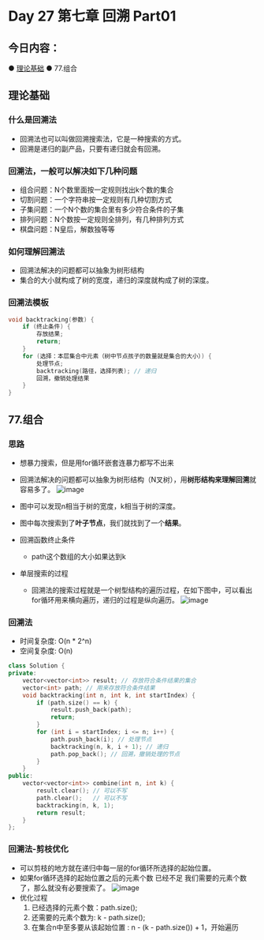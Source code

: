 # Day 27 第七章 回溯 Part01

## 今日内容：

● [理论基础](https://programmercarl.com/%E5%9B%9E%E6%BA%AF%E7%AE%97%E6%B3%95%E7%90%86%E8%AE%BA%E5%9F%BA%E7%A1%80.html#%E9%A2%98%E7%9B%AE%E5%88%86%E7%B1%BB)
● 77.组合

## 理论基础
### 什么是回溯法
- 回溯法也可以叫做回溯搜索法，它是一种搜索的方式。
- 回溯是递归的副产品，只要有递归就会有回溯。
  
### 回溯法，一般可以解决如下几种问题
- 组合问题：N个数里面按一定规则找出k个数的集合
- 切割问题：一个字符串按一定规则有几种切割方式
- 子集问题：一个N个数的集合里有多少符合条件的子集
- 排列问题：N个数按一定规则全排列，有几种排列方式
- 棋盘问题：N皇后，解数独等等

### 如何理解回溯法
- 回溯法解决的问题都可以抽象为树形结构
- 集合的大小就构成了树的宽度，递归的深度就构成了树的深度。

### 回溯法模板
```cpp
void backtracking(参数) {
    if (终止条件) {
        存放结果;
        return;
    }
    for (选择：本层集合中元素（树中节点孩子的数量就是集合的大小）) {
        处理节点;
        backtracking(路径，选择列表); // 递归
        回溯，撤销处理结果
    }
}
```
## 77.组合
### 思路
- 想暴力搜索，但是用for循环嵌套连暴力都写不出来
- 回溯法解决的问题都可以抽象为树形结构（N叉树），用**树形结构来理解回溯**就容易多了。
![image](https://github.com/zhangchi0605/Algorithms_Exercises/assets/30234384/693d9084-dd81-4f0e-973d-4dac8ffbc6d7)
- 图中可以发现n相当于树的宽度，k相当于树的深度。
- 图中每次搜索到了**叶子节点**，我们就找到了一个**结果**。


- 回溯函数终止条件
    - path这个数组的大小如果达到k
- 单层搜索的过程
    - 回溯法的搜索过程就是一个树型结构的遍历过程，在如下图中，可以看出for循环用来横向遍历，递归的过程是纵向遍历。
    ![image](https://github.com/zhangchi0605/Algorithms_Exercises/assets/30234384/6635e0cd-320d-4ef2-965b-6be9a2fd6015)

### 回溯法
- 时间复杂度: O(n * 2^n)
- 空间复杂度: O(n)
```cpp
class Solution {
private:
    vector<vector<int>> result; // 存放符合条件结果的集合
    vector<int> path; // 用来存放符合条件结果
    void backtracking(int n, int k, int startIndex) {
        if (path.size() == k) {
            result.push_back(path);
            return;
        }
        for (int i = startIndex; i <= n; i++) {
            path.push_back(i); // 处理节点
            backtracking(n, k, i + 1); // 递归
            path.pop_back(); // 回溯，撤销处理的节点
        }
    }
public:
    vector<vector<int>> combine(int n, int k) {
        result.clear(); // 可以不写
        path.clear();   // 可以不写
        backtracking(n, k, 1);
        return result;
    }
};
```

### 回溯法-剪枝优化
- 可以剪枝的地方就在递归中每一层的for循环所选择的起始位置。
- 如果for循环选择的起始位置之后的元素个数 已经不足 我们需要的元素个数了，那么就没有必要搜索了。
![image](https://github.com/zhangchi0605/Algorithms_Exercises/assets/30234384/fe96e2a4-5b2e-4686-903a-225d01e72522)
- 优化过程
  1. 已经选择的元素个数：path.size();
  2. 还需要的元素个数为: k - path.size();
  3. 在集合n中至多要从该起始位置 : n - (k - path.size()) + 1，开始遍历

